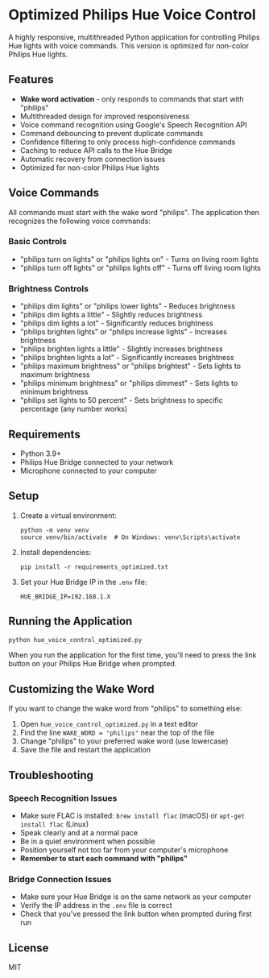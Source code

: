 # Optimized Philips Hue Voice Control

A highly responsive, multithreaded Python application for controlling Philips Hue lights with voice commands. This version is optimized for non-color Philips Hue lights.

## Features

- **Wake word activation** - only responds to commands that start with "philips"
- Multithreaded design for improved responsiveness
- Voice command recognition using Google's Speech Recognition API
- Command debouncing to prevent duplicate commands
- Confidence filtering to only process high-confidence commands
- Caching to reduce API calls to the Hue Bridge
- Automatic recovery from connection issues
- Optimized for non-color Philips Hue lights

## Voice Commands

All commands must start with the wake word "philips". The application then recognizes the following voice commands:

### Basic Controls
- "philips turn on lights" or "philips lights on" - Turns on living room lights
- "philips turn off lights" or "philips lights off" - Turns off living room lights

### Brightness Controls
- "philips dim lights" or "philips lower lights" - Reduces brightness
- "philips dim lights a little" - Slightly reduces brightness
- "philips dim lights a lot" - Significantly reduces brightness
- "philips brighten lights" or "philips increase lights" - Increases brightness
- "philips brighten lights a little" - Slightly increases brightness
- "philips brighten lights a lot" - Significantly increases brightness
- "philips maximum brightness" or "philips brightest" - Sets lights to maximum brightness
- "philips minimum brightness" or "philips dimmest" - Sets lights to minimum brightness
- "philips set lights to 50 percent" - Sets brightness to specific percentage (any number works)

## Requirements

- Python 3.9+
- Philips Hue Bridge connected to your network
- Microphone connected to your computer

## Setup

1. Create a virtual environment:
   ```
   python -m venv venv
   source venv/bin/activate  # On Windows: venv\Scripts\activate
   ```

2. Install dependencies:
   ```
   pip install -r requirements_optimized.txt
   ```

3. Set your Hue Bridge IP in the `.env` file:
   ```
   HUE_BRIDGE_IP=192.168.1.X
   ```

## Running the Application

```bash
python hue_voice_control_optimized.py
```

When you run the application for the first time, you'll need to press the link button on your Philips Hue Bridge when prompted.

## Customizing the Wake Word

If you want to change the wake word from "philips" to something else:

1. Open `hue_voice_control_optimized.py` in a text editor
2. Find the line `WAKE_WORD = "philips"` near the top of the file
3. Change "philips" to your preferred wake word (use lowercase)
4. Save the file and restart the application

## Troubleshooting

### Speech Recognition Issues
- Make sure FLAC is installed: `brew install flac` (macOS) or `apt-get install flac` (Linux)
- Speak clearly and at a normal pace
- Be in a quiet environment when possible
- Position yourself not too far from your computer's microphone
- **Remember to start each command with "philips"**

### Bridge Connection Issues
- Make sure your Hue Bridge is on the same network as your computer
- Verify the IP address in the `.env` file is correct
- Check that you've pressed the link button when prompted during first run

## License

MIT 